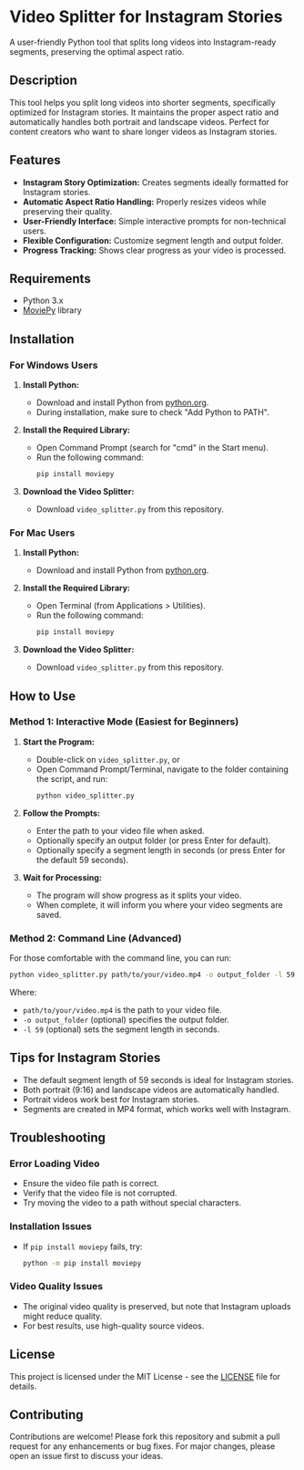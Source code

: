 # Video Splitter for Instagram Stories

A user-friendly Python tool that splits long videos into Instagram-ready segments, preserving the optimal aspect ratio.

## Description

This tool helps you split long videos into shorter segments, specifically optimized for Instagram stories. It maintains the proper aspect ratio and automatically handles both portrait and landscape videos. Perfect for content creators who want to share longer videos as Instagram stories.

## Features

- **Instagram Story Optimization:** Creates segments ideally formatted for Instagram stories.
- **Automatic Aspect Ratio Handling:** Properly resizes videos while preserving their quality.
- **User-Friendly Interface:** Simple interactive prompts for non-technical users.
- **Flexible Configuration:** Customize segment length and output folder.
- **Progress Tracking:** Shows clear progress as your video is processed.

## Requirements

- Python 3.x
- [MoviePy](https://zulko.github.io/moviepy/) library

## Installation

### For Windows Users

1. **Install Python:**
   - Download and install Python from [python.org](https://www.python.org).
   - During installation, make sure to check "Add Python to PATH".

2. **Install the Required Library:**
   - Open Command Prompt (search for "cmd" in the Start menu).
   - Run the following command:
     ```bash
     pip install moviepy
     ```

3. **Download the Video Splitter:**
   - Download `video_splitter.py` from this repository.

### For Mac Users

1. **Install Python:**
   - Download and install Python from [python.org](https://www.python.org).

2. **Install the Required Library:**
   - Open Terminal (from Applications > Utilities).
   - Run the following command:
     ```bash
     pip install moviepy
     ```

3. **Download the Video Splitter:**
   - Download `video_splitter.py` from this repository.

## How to Use

### Method 1: Interactive Mode (Easiest for Beginners)

1. **Start the Program:**
   - Double-click on `video_splitter.py`, or
   - Open Command Prompt/Terminal, navigate to the folder containing the script, and run:
     ```bash
     python video_splitter.py
     ```

2. **Follow the Prompts:**
   - Enter the path to your video file when asked.
   - Optionally specify an output folder (or press Enter for default).
   - Optionally specify a segment length in seconds (or press Enter for the default 59 seconds).

3. **Wait for Processing:**
   - The program will show progress as it splits your video.
   - When complete, it will inform you where your video segments are saved.

### Method 2: Command Line (Advanced)

For those comfortable with the command line, you can run:

```bash
python video_splitter.py path/to/your/video.mp4 -o output_folder -l 59
```

Where:
- `path/to/your/video.mp4` is the path to your video file.
- `-o output_folder` (optional) specifies the output folder.
- `-l 59` (optional) sets the segment length in seconds.

## Tips for Instagram Stories

- The default segment length of 59 seconds is ideal for Instagram stories.
- Both portrait (9:16) and landscape videos are automatically handled.
- Portrait videos work best for Instagram stories.
- Segments are created in MP4 format, which works well with Instagram.

## Troubleshooting

### Error Loading Video
- Ensure the video file path is correct.
- Verify that the video file is not corrupted.
- Try moving the video to a path without special characters.

### Installation Issues
- If `pip install moviepy` fails, try:
  ```bash
  python -m pip install moviepy
  ```

### Video Quality Issues
- The original video quality is preserved, but note that Instagram uploads might reduce quality.
- For best results, use high-quality source videos.

## License

This project is licensed under the MIT License - see the [LICENSE](LICENSE) file for details.

## Contributing

Contributions are welcome! Please fork this repository and submit a pull request for any enhancements or bug fixes. For major changes, please open an issue first to discuss your ideas.

